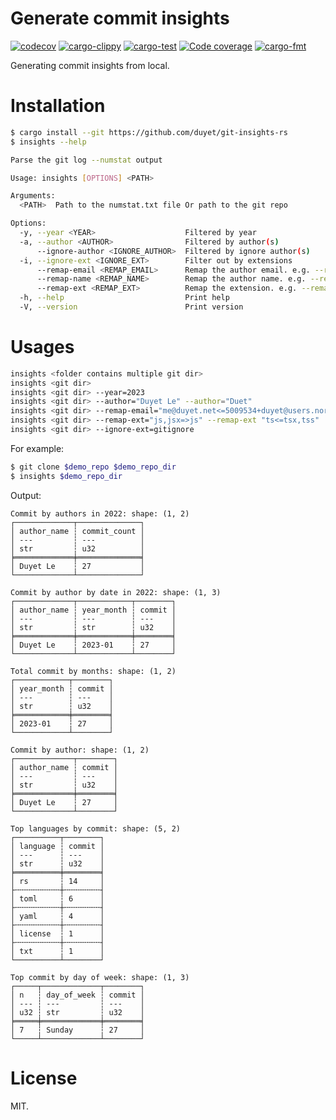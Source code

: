 # Generate commit insights

[![codecov](https://codecov.io/gh/duyet/git-insights-rs/branch/master/graph/badge.svg?token=VCDqi5hfza)](https://codecov.io/gh/duyet/git-insights-rs)
[![cargo-clippy](https://github.com/duyet/git-insights-rs/actions/workflows/cargo-clippy.yaml/badge.svg)](https://github.com/duyet/git-insights-rs/actions/workflows/cargo-clippy.yaml)
[![cargo-test](https://github.com/duyet/git-insights-rs/actions/workflows/cargo-test.yaml/badge.svg)](https://github.com/duyet/athena-rs/actions/workflows/cargo-test.yaml)
[![Code coverage](https://github.com/duyet/git-insights-rs/actions/workflows/cov.yaml/badge.svg)](https://github.com/duyet/athena-rs/actions/workflows/cov.yaml)
[![cargo-fmt](https://github.com/duyet/git-insights-rs/actions/workflows/cargo-fmt.yaml/badge.svg)](https://github.com/duyet/athena-rs/actions/workflows/cargo-fmt.yaml)

Generating commit insights from local.


# Installation

<!-- BEGIN INSTALLATION -->
```bash
$ cargo install --git https://github.com/duyet/git-insights-rs
$ insights --help

Parse the git log --numstat output

Usage: insights [OPTIONS] <PATH>

Arguments:
  <PATH>  Path to the numstat.txt file Or path to the git repo

Options:
  -y, --year <YEAR>                    Filtered by year
  -a, --author <AUTHOR>                Filtered by author(s)
      --ignore-author <IGNORE_AUTHOR>  Filtered by ignore author(s)
  -i, --ignore-ext <IGNORE_EXT>        Filter out by extensions
      --remap-email <REMAP_EMAIL>      Remap the author email. e.g. --remap-email "me@duyet.net<=5009534+duyet@users.noreply.github.com,lvduit08@gmail.com"
      --remap-name <REMAP_NAME>        Remap the author name. e.g. --remap-name "Duyet Le=>Duyet"
      --remap-ext <REMAP_EXT>          Remap the extension. e.g. --remap-ext "tsx=>ts"
  -h, --help                           Print help
  -V, --version                        Print version
```
<!-- END INSTALLATION -->

# Usages

```bash
insights <folder contains multiple git dir>
insights <git dir>
insights <git dir> --year=2023
insights <git dir> --author="Duyet Le" --author="Duet"
insights <git dir> --remap-email="me@duyet.net<=5009534+duyet@users.noreply.github.com" --author="Duet"
insights <git dir> --remap-ext="js,jsx=>js" --remap-ext "ts<=tsx,tss"
insights <git dir> --ignore-ext=gitignore
```

For example:

<!-- BEGIN DEMO -->
```bash
$ git clone $demo_repo $demo_repo_dir
$ insights $demo_repo_dir
```

Output:

```
Commit by authors in 2022: shape: (1, 2)
┌─────────────┬──────────────┐
│ author_name ┆ commit_count │
│ ---         ┆ ---          │
│ str         ┆ u32          │
╞═════════════╪══════════════╡
│ Duyet Le    ┆ 27           │
└─────────────┴──────────────┘

Commit by author by date in 2022: shape: (1, 3)
┌─────────────┬────────────┬────────┐
│ author_name ┆ year_month ┆ commit │
│ ---         ┆ ---        ┆ ---    │
│ str         ┆ str        ┆ u32    │
╞═════════════╪════════════╪════════╡
│ Duyet Le    ┆ 2023-01    ┆ 27     │
└─────────────┴────────────┴────────┘

Total commit by months: shape: (1, 2)
┌────────────┬────────┐
│ year_month ┆ commit │
│ ---        ┆ ---    │
│ str        ┆ u32    │
╞════════════╪════════╡
│ 2023-01    ┆ 27     │
└────────────┴────────┘

Commit by author: shape: (1, 2)
┌─────────────┬────────┐
│ author_name ┆ commit │
│ ---         ┆ ---    │
│ str         ┆ u32    │
╞═════════════╪════════╡
│ Duyet Le    ┆ 27     │
└─────────────┴────────┘

Top languages by commit: shape: (5, 2)
┌──────────┬────────┐
│ language ┆ commit │
│ ---      ┆ ---    │
│ str      ┆ u32    │
╞══════════╪════════╡
│ rs       ┆ 14     │
├╌╌╌╌╌╌╌╌╌╌┼╌╌╌╌╌╌╌╌┤
│ toml     ┆ 6      │
├╌╌╌╌╌╌╌╌╌╌┼╌╌╌╌╌╌╌╌┤
│ yaml     ┆ 4      │
├╌╌╌╌╌╌╌╌╌╌┼╌╌╌╌╌╌╌╌┤
│ license  ┆ 1      │
├╌╌╌╌╌╌╌╌╌╌┼╌╌╌╌╌╌╌╌┤
│ txt      ┆ 1      │
└──────────┴────────┘

Top commit by day of week: shape: (1, 3)
┌─────┬─────────────┬────────┐
│ n   ┆ day_of_week ┆ commit │
│ --- ┆ ---         ┆ ---    │
│ u32 ┆ str         ┆ u32    │
╞═════╪═════════════╪════════╡
│ 7   ┆ Sunday      ┆ 27     │
└─────┴─────────────┴────────┘

```
<!-- END DEMO -->

# License

MIT.
